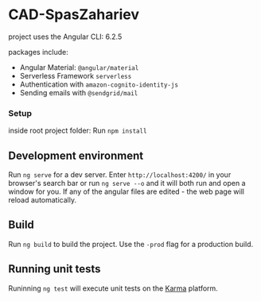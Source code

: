 # CAD-SpasZahariev


project uses the Angular CLI: 6.2.5

packages include:
* Angular Material: `@angular/material`
* Serverless Framework `serverless`
* Authentication with `amazon-cognito-identity-js`
* Sending emails with `@sendgrid/mail`

### Setup
inside root project folder:
Run `npm install`

## Development environment

Run `ng serve` for a dev server. Enter `http://localhost:4200/` in your browser's search bar or run `ng serve --o` and it will both run and open a window for you. If any of the angular files are edited - the web page will reload automatically.

## Build

Run `ng build` to build the project. Use the `-prod` flag for a production build.

## Running unit tests

Runinning `ng test` will execute unit tests on the [Karma](https://karma-runner.github.io) platform.
